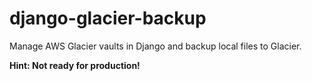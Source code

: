 django-glacier-backup
=====================

Manage AWS Glacier vaults in Django and backup local files to Glacier.

**Hint: Not ready for production!**
